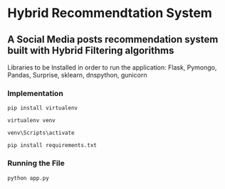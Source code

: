 # Hybrid Recommendtation System

## A Social Media posts recommendation system built with Hybrid Filtering algorithms

Libraries to be Installed in order to run the application:
Flask, Pymongo, Pandas, Surprise, sklearn, dnspython, gunicorn

### Implementation

`pip install virtualenv`

`virtualenv venv`

`venv\Scripts\activate`

`pip install requirements.txt`

### Running the File
`python app.py`
